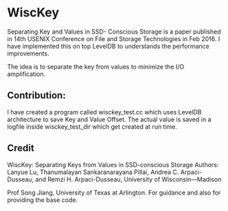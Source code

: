 # WiscKey

Separating Key and Values in SSD- Conscious Storage is a paper published in 14th USENIX Conference on File and Storage Technologies in Feb 2016. I have implemented this on top LevelDB to understands the performance improvements. 

The idea is to separate the key from values to minimize the I/O amplification.

## Contribution:

I have created a program called wisckey_test.cc which uses LevelDB architecture to save Key and Value Offset. The actual value is saved in a logfile inside wisckey_test_dir which get created at run time. 

## Credit

WiscKey: Separating Keys from Values in SSD-conscious Storage
Authors: Lanyue Lu, Thanumalayan Sankaranarayana Pillai, Andrea C. Arpaci-Dusseau, and Remzi H. Arpaci-Dusseau, University of Wisconsin—Madison

Prof Song Jiang, University of Texas at Arlington.
For guidance and also for providing the base code.
